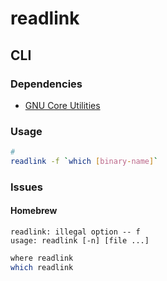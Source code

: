 # readlink

## CLI

### Dependencies

- [GNU Core Utilities](/gnu-coreutils.md)

### Usage

```sh
#
readlink -f `which [binary-name]`
```

### Issues

#### Homebrew

```log
readlink: illegal option -- f
usage: readlink [-n] [file ...]
```

```sh
where readlink
which readlink
```

<!-- ```sh
#
ln -s /usr/local/bin/greadlink /usr/local/bin/readlink

#
sudo su - "$USER"

#
which readlink
``` -->

